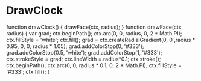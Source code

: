 # DrawClock
function drawClock() {   drawFace(ctx, radius); }  function drawFace(ctx, radius) {   var grad;    ctx.beginPath();   ctx.arc(0, 0, radius, 0, 2 * Math.PI);   ctx.fillStyle = 'white';   ctx.fill();    grad = ctx.createRadialGradient(0, 0 ,radius * 0.95, 0, 0, radius * 1.05);   grad.addColorStop(0, '#333');   grad.addColorStop(0.5, 'white');   grad.addColorStop(1, '#333');   ctx.strokeStyle = grad;   ctx.lineWidth = radius*0.1;   ctx.stroke();    ctx.beginPath();   ctx.arc(0, 0, radius * 0.1, 0, 2 * Math.PI);   ctx.fillStyle = '#333';   ctx.fill(); }
